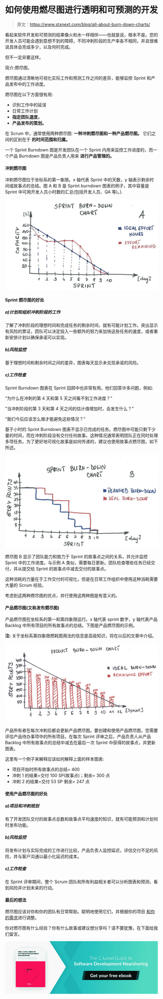 # 如何使用燃尽图进行透明和可预测的开发

> 原文：<https://www.stxnext.com/blog/all-about-burn-down-charts/>

 看起来软件开发和可预测的结果像火和水一样相伴——也就是说，根本不是。您的开发人员可能会遇到意想不到的障碍，不同冲刺阶段的生产率各不相同，并且很难说具体会完成多少，以及何时完成。

但不一定非要这样。

简介:燃尽图。

燃尽图通过清晰地可视化实际工作和预测工作之间的差异，能够监控 Sprint 和产品发布中的工作进度。

燃尽图在以下方面很有用:

*   识别工作中的延误
*   日常工作计划
*   **指定团队速度，**
*   **产品发布的策划。**

在 Scrum 中，通常使用两种燃尽图:  **一种冲刺燃尽图和一种产品燃尽图。** 它们之间的区别在于  **的时间范围和归属。**

一个 Sprint Burndown 图是开发团队在一个 Sprint 内用来监控工作进度的，而一个产品 Burndown 图是产品负责人用来  **进行产品管理的。** 

#### 冲刺燃尽图

冲刺燃尽图位于坐标系的第一象限。x 轴代表 Sprint 中的天数，y 轴表示剩余时间或故事点的总结。图 A 和 B 是 Sprint burndown 图表的例子，其中容量是 Sprint 中可用开发人员小时数的汇总(包括开发人员、QA 等)。).

![Sprint Burndown charts](img/19c962b292e576a5eb93d3fe4163b882.png)

#### Sprint 燃尽图的好处

##### a)计划和组织冲刺阶段的工作

了解了冲刺阶段的理想时间和完成任务的剩余时间，就有可能计划工作。突出显示有风险的票证，团队可以决定投入一些额外的努力来加快这些任务的速度，或者重新安排计划以确保承诺可以实现。

##### b)风险监控

基于理想时间和剩余时间之间的差异，图表每天显示未兑现承诺的风险。

##### c)工作检查

Sprint Burndown 图表在 Sprint 回顾中也非常有用。他们回答许多问题，例如:

“为什么在冲刺的第 4 天和第 5 天之间看不到工作进度？”

"当冲刺阶段的第 3 天和第 4 天之间的估计值增加时，会发生什么？"

“我们今后应该怎么做才能避免这些情况？”

基于小时的 Sprint Burndown 图表不显示已完成的任务。燃尽图中可能只剩下少量的时间，而在冲刺阶段没有交付任何故事。这种情况通常表明团队正在同时处理多项任务。为了更好地可视化故事是如何传递的，建议也使用故事点燃尽图，如下所述。

![Work inspection](img/8fac414285ce94f74e9d7188aa1e2858.png)

燃尽图 B 显示了团队能力和致力于 Sprint 的故事点之间的关系，并允许监控 Sprint 中的工作进度。与示例 A 类似，需要每日更新。团队检查哪些任务已经交付，并从提交给 Sprint 的故事点中减去交付的故事点。

这种消耗的力量在于工作交付的可视化，但是在日常工作组织中使用这种消耗需要大量的 Scrum 经验。

考虑到这两种燃尽图的优点，并行使用这两种图是有意义的。

#### 产品燃尽图(又称发布燃尽图)

产品燃尽图在坐标系的第一和第四象限运行。x 轴代表 sprint 数字，y 轴代表产品 Backlog 中所有项目的所有故事点的总结。下图是产品燃尽图的示例。

**注:** 关于坐标系第四象限燃耗图用法的信息是高级知识，将在以后的文章中介绍。

![Product Burndown charts](img/cfd4e89659b0dfd96b1bef91d9ac8c11.png)

产品所有者在每次冲刺后都会更新产品燃尽图。要创建和使用产品燃尽图，您需要评估产品待办事项中的所有项目。在每次 Sprint 评审之后，产品负责人从产品 Backlog 中所有故事点的总结中减去在最后一次 Sprint 中获得的故事点，并更新图表。

这里有一个例子来解释应该如何解释上面的样本图表:

*   项目开始时所有故事点的总结= 400
*   冲刺 1 的结果=交付 100 SP(故事点)；剩余= 300 点
*   冲刺 2 的结果=交付 53 SP 剩余= 247 点

#### 使用产品燃尽图的好处

##### a)项目和冲刺规划

有了开发团队交付的故事点总数和故事点平均速度的知识，就有可能预测和计划何时发布功能。

##### b)风险监控

将发布计划与实际完成的工作进行比较，产品负责人监控延迟，评估交付不足的风险，并与客户沟通以最小化延迟的成本。

##### c)工作检查

在 Sprint 评审期间，整个 Scrum 团队和所有利益相关者可以分析图表和预测，看到风险并计划未来的行动。

#### 最后的想法

燃尽图应该对你和你的团队有日常帮助。聪明地使用它们，并根据你的项目  [和你的需求](https://stxnext.com/ebooks/what-is-python-used-for/)进行调整。

你对燃尽图有什么经验？你有什么故事或建议想分享吗？请不要犹豫，在下面给我们留言。

[![Get your free ebook](img/9115af701c78dd8154ef102338d8b8d3.png)](https://cta-redirect.hubspot.com/cta/redirect/4542168/d9b230cf-e408-4a04-9e19-94ad3f756ebc)